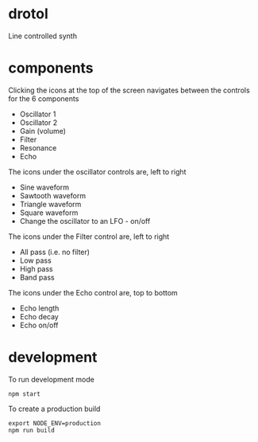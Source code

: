 # drotol
Line controlled synth

# components
Clicking the icons at the top of the screen navigates between the controls for the 6 components
* Oscillator 1
* Oscillator 2
* Gain (volume)
* Filter
* Resonance
* Echo

The icons under the oscillator controls are, left to right
* Sine waveform
* Sawtooth waveform
* Triangle waveform
* Square waveform
* Change the oscillator to an LFO - on/off

The icons under the Filter control are, left to right
* All pass (i.e. no filter)
* Low pass
* High pass
* Band pass

The icons under the Echo control are, top to bottom
* Echo length
* Echo decay
* Echo on/off

# development
To run development mode
```
npm start
```
To create a production build
```
export NODE_ENV=production
npm run build
```